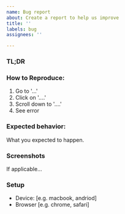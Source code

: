 ```yaml
---
name: Bug report
about: Create a report to help us improve
title: ''
labels: bug
assignees: ''

---
```


### TL;DR

### How to Reproduce:

1. Go to '...'
2. Click on '....'
3. Scroll down to '....'
4. See error

### Expected behavior:
What you expected to happen.

### Screenshots
If applicable...

### Setup
 - Device: [e.g. macbook, andriod]
 - Browser [e.g. chrome, safari]
